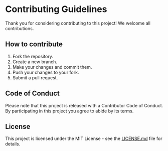 # Contributing Guidelines

Thank you for considering contributing to this project! We welcome all contributions.

## How to contribute

1. Fork the repository.
2. Create a new branch.
3. Make your changes and commit them.
4. Push your changes to your fork.
5. Submit a pull request.

## Code of Conduct

Please note that this project is released with a Contributor Code of Conduct. By participating in this project you agree to abide by its terms.

## License

This project is licensed under the MIT License - see the [LICENSE.md](LICENSE.md) file for details.
